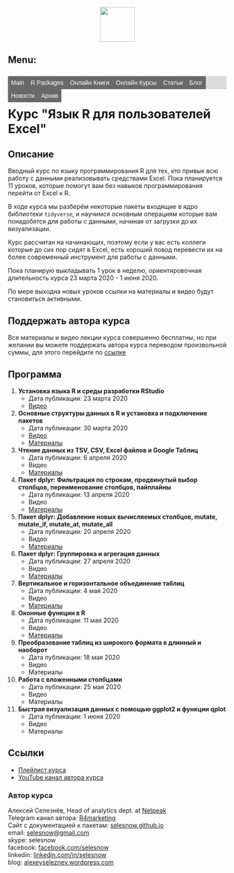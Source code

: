 <p align="center">
<a href="https://selesnow.github.io/"><img src="https://alexeyseleznev.files.wordpress.com/2017/03/as.png" height="80"></a>
</p>

<script async src="//pagead2.googlesyndication.com/pagead/js/adsbygoogle.js"></script>
<script>
  (adsbygoogle = window.adsbygoogle || []).push({
    google_ad_client: "ca-pub-7009762262305396",
    enable_page_level_ads: true
  });
</script>
  
<!-- Global site tag (gtag.js) - Google Analytics -->
<script async src="https://www.googletagmanager.com/gtag/js?id=UA-114798296-1"></script>
<script>
  window.dataLayer = window.dataLayer || [];
  function gtag(){dataLayer.push(arguments);}
  gtag('js', new Date());
  gtag('config', 'UA-114798296-1');
</script>

<style type="text/css">

ul.nm_ul {
  list-style: none; /*убираем маркеры списка*/
  margin: 0; /*убираем отступы*/
  padding-left: 0; /*убираем отступы*/
  margin-top:25px; /*делаем отступ сверху*/
  background:#DCDCDC; /*добавляем фон всему меню*/
  height: 30px; /*задаем высоту*/
}
a.nm_a {
  text-decoration: none; /*убираем подчеркивание текста ссылок*/
  background:#696969; /*добавляем фон к пункту меню*/
  color:#fff; /*меняем цвет ссылок*/
  padding:0px 7px; /*добавляем отступ*/
  font-family: arial; /*меняем шрифт*/
  line-height:30px; /*ровняем меню по вертикали*/
  display: block; 
  border-right: 1px solid #677B27; /*добавляем бордюр справа*/
  -moz-transition: all 0.3s 0.01s ease; /*делаем плавный переход*/
  -o-transition: all 0.3s 0.01s ease;
  -webkit-transition: all 0.3s 0.01s ease;
}
a.nm_a:hover {
  background:#FF8C00;/*добавляем эффект при наведении*/
}
li.nm_li {
  float:left; /*Размещаем список горизонтально для реализации меню*/
  position:relative; /*задаем позицию для позиционирования*/
}
     
    /*Стили для скрытого выпадающего меню*/
    li.nm_li > ul.nm_ul {
        position:absolute;
        top:5px;
        display:none;   
    }
     
    /*Делаем скрытую часть видимой*/
    li.nm_li:hover > ul.nm_ul {
        display:block; 
        width:280px;  /*Задаем ширину выпадающего меню*/      
    }
   li.nm_li:hover > ul.nm_ul > li.nm_li {
        float:none; /*Убираем горизонтальное позиционирование*/
    }
</style>

<h2>Menu:</h2>
<center>
<ul class="nm_ul">
    <li class="nm_li"><a href="/" class="nm_a">Main</a></li>
    <li class="nm_li"><a href="/" class="nm_a">R Packages</a>
        <ul class="nm_ul">
            <li class="nm_li"><a href="/galigor" class="nm_a">galigor</a></li>
            <li class="nm_li"><a href="/ryandexdirect" class="nm_a">ryandexdirect</a></li>
            <li class="nm_li"><a href="/rym" class="nm_a">rym</a></li>
            <li class="nm_li"><a href="/rfacebookstat" class="nm_a">rfacebookstat</a></li>
            <li class="nm_li"><a href="/rvkstat" class="nm_a">rvkstat</a></li>
	    <li class="nm_li"><a href="/rmytarget" class="nm_a">rmytarget</a></li>
            <li class="nm_li"><a href="/timeperiodsR" class="nm_a">timeperiodsR</a></li>
	    <li class="nm_li"><a href="/rmixpanel" class="nm_a">rmixpanel</a></li>
	    <li class="nm_li"><a href="/rGitHub" class="nm_a">rGitHub</a></li>
	    <li class="nm_li"><a href="/getProxy" class="nm_a">getProxy</a></li>
        </ul>
    </li>
	<li class="nm_li"><a href="#" class="nm_a">Онлайн Книги</a>
	    <ul class="nm_ul">
            <li class="nm_li"><a href="https://r-for-marketing.netpeak.net/" class="nm_a">Язык R в Интернет Маркетинге</a></li>
            <li class="nm_li"><a href="https://netpeak.net/files/whitepapers/10-fishek-web-analitiki.pdf" class="nm_a">10 фишек Google Analytics</a></li>
        </ul>
	</li>
	<li class="nm_li"><a href="#" class="nm_a">Онлайн Курсы</a>
	    <ul class="nm_ul">
            <li class="nm_li"><a href="https://learn.needfordata.ru/r" class="nm_a">Язык R в Интернет Маркетинге</a></li>
			<li class="nm_li"><a href="/index.html" class="nm_a">Язык R для пользователей Excel</a></li>
        </ul>
    </li>
    <li class="nm_li"><a href="/library" class="nm_a">Статьи</a></li>
    <li class="nm_li"><a href="https://alexeyseleznev.wordpress.com/" class="nm_a">Блог</a></li>
    <li class="nm_li"><a href="/news" class="nm_a">Новости</a></li>
    <li class="nm_li"><a href="/publications" class="nm_a">Архив</a></li>
</ul>
</center>

# Курс "Язык R для пользователей Excel"

## Описание
Вводный курс по языку программирования R для тех, кто привык всю работу с данными реализовывать средствами Excel. Пока планируется 11 уроков, которые помогут вам без навыков программирования перейти от Excel к R.

В ходе курса мы разберём некоторые пакеты входящие в ядро библиотеки `tidyverse`, и научимся основным операциям которые вам понадобятся для работы с данными, начиная от загрузки до их визуализации.

Курс рассчитан на начинающих, поэтому если у вас есть коллеги которые до сих пор сидят в Excel, есть хороший повод перевести их на более современный инструмент для работы с данными.

Пока планирую выкладывать 1 урок в неделю, ориентировочная длительность курса 23 марта 2020 - 1 июня 2020. 

По мере выходна новых уроков ссылки на материалы и видео будут становиться активными.

## Поддержать автора курса
Все материалы и видео лекции курса совершенно бесплатны, но при желании вы можете поддержать автора курса переводом произвольной суммы, для этого перейдите по [ссылке](https://secure.wayforpay.com/payment/r4excel_users)

## Программа
1. **Установка языка R и среды разработки RStudio**
    + Дата публикации: 23 марта 2020
    + [Видео](https://www.youtube.com/watch?v=wFUoaeGEMmY&list=PLD2LDq8edf4pgGg16wYMobvIYy_0MI0kF&index=2&t=0s)
2. **Основные структуры данных в R и установка и подключение пакетов**
    + Дата публикации: 30 марта 2020
    + [Видео](https://youtu.be/GwqoGHa8wjQ)
    + [Материалы](https://github.com/selesnow/r4excel_users/tree/master/lesson_2)
3. **Чтение данных из TSV, CSV, Excel файлов и Google Таблиц**
    + Дата публикации: 6 апреля 2020
    + Видео
    + [Материалы](https://github.com/selesnow/r4excel_users/tree/master/lesson_3)
4. **Пакет dplyr: Фильтрация по строкам, продвинутый выбор столбцов, переименование столбцов, пайплайны**
    + Дата публикации: 13 апреля 2020
    + Видео
    + [Материалы](https://github.com/selesnow/r4excel_users/tree/master/lesson_4)
5. **Пакет dplyr: Добавление новых вычисляемых столбцов, mutate, mutate_if, mutate_at, mutate_all**
    + Дата публикации: 20 апреля 2020
    + Видео
    + [Материалы](https://github.com/selesnow/r4excel_users/tree/master/lesson_5)
6. **Пакет dplyr: Группировка и агрегация данных**
    + Дата публикации: 27 апреля 2020
    + Видео
    + [Материалы](https://github.com/selesnow/r4excel_users/tree/master/lesson_6)
7. **Вертикальное и горизонтальное объединение таблиц**
    + Дата публикации: 4 мая 2020
    + Видео
    + [Материалы](https://github.com/selesnow/r4excel_users/tree/master/lesson_7)
8. **Оконные функции в R**
    + Дата публикации: 11 мая 2020
    + Видео
    + [Материалы](https://github.com/selesnow/r4excel_users/tree/master/lesson_8)
9. **Преобразование таблиц из широкого формата в длинный и наоборот**
    + Дата публикации: 18 мая 2020
    + Видео
    + Материалы
10. **Работа с вложенными столбцами**
    + Дата публикации: 25 мая 2020
    + Видео
    + Материалы
11. **Быстрая визуализация данных с помощью ggplot2 и функции qplot**
    + Дата публикации: 1 июня 2020
    + Видео
    + Материалы

## Ссылки
* [Плейлист курса](https://www.youtube.com/playlist?list=PLD2LDq8edf4pgGg16wYMobvIYy_0MI0kF)
* [YouTube канал автора курса](https://www.youtube.com/R4marketing/?sub_confirmation=1)

### Автор курса
Алексей Селезнёв, Head of analytics dept. at [Netpeak](https://netpeak.net)
<Br>Telegram канал автора: [R4marketing](https://t.me/R4marketing)
<Br>Сайт с документацией к пакетам: [selesnow.github.io](https://selesnow.github.io)
<Br>email: selesnow@gmail.com
<Br>skype: selesnow
<Br>facebook: [facebook.com/selesnow](https://facebook.com/selesnow)
<Br>linkedin: [linkedin.com/in/selesnow](https://linkedin.com/in/selesnow)
<Br>blog: [alexeyseleznev.wordpress.com](https://alexeyseleznev.wordpress.com/)
